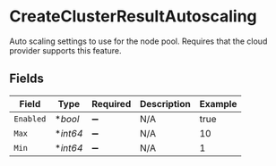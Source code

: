 # CreateClusterResultAutoscaling

Auto scaling settings to use for the node pool. Requires that the cloud provider supports this feature.


## Fields

| Field              | Type               | Required           | Description        | Example            |
| ------------------ | ------------------ | ------------------ | ------------------ | ------------------ |
| `Enabled`          | **bool*            | :heavy_minus_sign: | N/A                | true               |
| `Max`              | **int64*           | :heavy_minus_sign: | N/A                | 10                 |
| `Min`              | **int64*           | :heavy_minus_sign: | N/A                | 1                  |